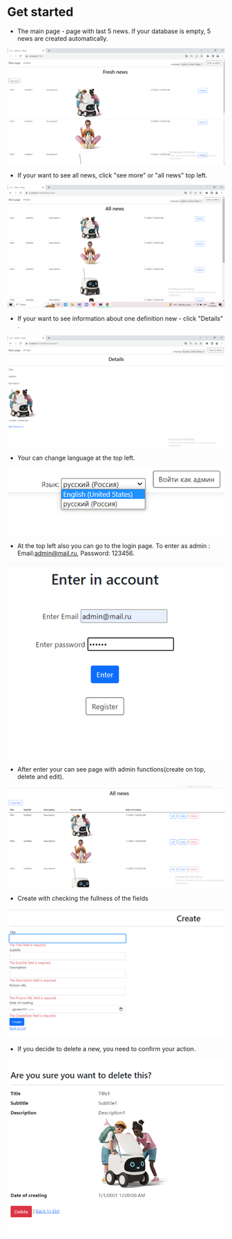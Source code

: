 # Get started

- The main page - page with last 5 news. If your database is empty, 5 news are created automatically.

![image](./github/main.png)

- If your want to see all news, click "see more" or "all news" top left.

![image](./github/all.png)

- If your want to see information about one definition new - click "Details" .

![image](./github/details.png)

- Your can change language at the top left.

![image](./github/lan.png)

- At the top left also you can go to the login page. To enter as admin : Email:admin@mail.ru, Password: 123456.

![image](./github/acc.png)

- After enter your can see page with admin functions(create on top, delete and edit).

![image](./github/accnew.png)

- Create with checking the fullness of the fields

![image](./github/create.png)

- If you decide to delete a new, you need to confirm your action.

![image](./github/delete.png)
